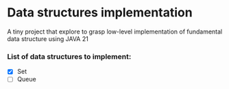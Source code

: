 # Data structures implementation

A tiny project that explore to grasp low-level implementation of fundamental data structure using JAVA 21

### List of data structures to implement:
- [x] Set
- [ ] Queue
